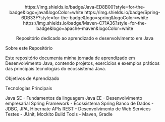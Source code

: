 <div align="center">
https://img.shields.io/badge/Java-ED8B00?style=for-the-badge&logo=java&logoColor=white
https://img.shields.io/badge/Spring-6DB33F?style=for-the-badge&logo=spring&logoColor=white
https://img.shields.io/badge/Maven-C71A36?style=for-the-badge&logo=apache-maven&logoColor=white

Repositório dedicado ao aprendizado e desenvolvimento em Java

</div>

  Sobre este Repositório

Este repositório documenta minha jornada de aprendizado em Desenvolvimento Java, contendo projetos, exercícios e exemplos práticos das principais tecnologias do ecossistema Java.

  Objetivos de Aprendizado

  Tecnologias Principais

Java SE - Fundamentos da linguagem
Java EE - Desenvolvimento empresarial
Spring Framework - Ecossistema Spring
Banco de Dados - JDBC, JPA, Hibernate
APIs REST - Desenvolvimento de Web Services
Testes - JUnit, Mockito
Build Tools - Maven, Gradle

